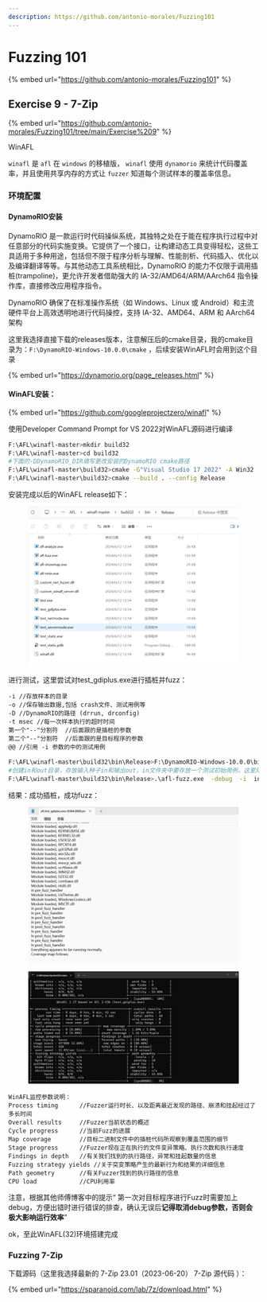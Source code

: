 ```yaml
---
description: https://github.com/antonio-morales/Fuzzing101
---
```


# Fuzzing 101

{% embed url="https://github.com/antonio-morales/Fuzzing101" %}

## Exercise 9 - 7-Zip

{% embed url="https://github.com/antonio-morales/Fuzzing101/tree/main/Exercise%209" %}

WinAFL

`winafl` 是 `afl` 在 `windows` 的移植版， `winafl` 使用 `dynamorio` 来统计代码覆盖率，并且使用共享内存的方式让 `fuzzer` 知道每个测试样本的覆盖率信息。

### 环境配置

#### DynamoRIO安装

DynamoRIO 是一款运行时代码操纵系统，其独特之处在于能在程序执行过程中对任意部分的代码实施变换。它提供了一个接口，让构建动态工具变得轻松，这些工具适用于多种用途，包括但不限于程序分析与理解、性能剖析、代码插入、优化以及编译翻译等等。与其他动态工具系统相比，DynamoRIO 的能力不仅限于调用插桩(trampoline)，更允许开发者借助强大的 IA-32/AMD64/ARM/AArch64 指令操作库，直接修改应用程序指令。

DynamoRIO 确保了在标准操作系统（如 Windows、Linux 或 Android）和主流硬件平台上高效透明地进行代码操控，支持 IA-32、AMD64、ARM 和 AArch64 架构

这里我选择直接下载的releases版本，注意解压后的cmake目录，我的cmake目录为：`F:\DynamoRIO-Windows-10.0.0\cmake` ，后续安装WinAFL时会用到这个目录

{% embed url="https://dynamorio.org/page_releases.html" %}

#### WinAFL安装：

{% embed url="https://github.com/googleprojectzero/winafl" %}

使用Developer Command Prompt for VS 2022对WinAFL源码进行编译

```bash
F:\AFL\winafl-master>mkdir build32
F:\AFL\winafl-master>cd build32
#下面的-DDynamoRIO_DIR填写更改安装的DynamoRIO cmake路径
F:\AFL\winafl-master\build32>cmake -G"Visual Studio 17 2022" -A Win32 .. -DDynamoRIO_DIR=F:\DynamoRIO-Windows-10.0.0\cmake
F:\AFL\winafl-master\build32>cmake --build . --config Release
```

安装完成以后的WinAFL release如下：

<figure><img src="../.gitbook/assets/d9fba4346ec741eb99a34cbb05d4e83.png" alt=""><figcaption></figcaption></figure>

进行测试，这里尝试对test\_gdiplus.exe进行插桩并fuzz：

```
-i //存放样本的目录
-o //保存输出数据,包括 crash文件、测试用例等
-D //DynamoRIO的路径 (drrun, drconfig)
-t msec //每一次样本执行的超时时间
第一个"--"分割符	//后面跟的是插桩的参数
第二个"--"分割符	//后面跟的是目标程序的参数
@@ //引用 -i 参数的中的测试用例
```

```bash
F:\AFL\winafl-master\build32\bin\Release>F:\DynamoRIO-Windows-10.0.0\bin32\drrun.exe -c winafl.dll -debug -target_module test_gdiplus.exe -target_offset 0x10b0  -fuzz_iterations 5 -nargs 2  -- test_gdiplus.exe not_kitty.bmp
#创建in和out目录，存放输入种子in和输出out，in文件夹中要存放一个测试初始用例，这里用的testcase里面的bmp
F:\AFL\winafl-master\build32\bin\Release>.\afl-fuzz.exe  -debug  -i  in -o out -D F:\DynamoRIO-Windows-10.0.0\bin32 -t 20000  -- -coverage_module  test_gdiplus.dll   -coverage_module WindowsCodecs.dll -fuzz_iterations 5 -target_module test_gdiplus.exe -target_offset 0x10b0 -nargs 2  -- test_gdiplus.exe @@
```

结果：成功插桩，成功fuzz：

<figure><img src="../.gitbook/assets/3a1b68558aa1e9a96cbfb5e1d6ecab1.png" alt=""><figcaption></figcaption></figure>

<figure><img src="../.gitbook/assets/1ba4ecd2561b16e4594afe043a1fe69.png" alt=""><figcaption></figcaption></figure>

```
WinAFL监控参数说明：
Process timing		//Fuzzer运行时长、以及距离最近发现的路径、崩溃和挂起经过了多长时间
Overall results		//Fuzzer当前状态的概述
Cycle progress		//当前Fuzz的进展
Map coverage		//目标二进制文件中的插桩代码所观察到覆盖范围的细节
Stage progress		//Fuzzer现在正在执行的文件变异策略、执行次数和执行速度
Findings in depth	//有关我们找到的执行路径，异常和挂起数量的信息
Fuzzing strategy yields	//关于突变策略产生的最新行为和结果的详细信息
Path geometry		//有关Fuzzer找到的执行路径的信息
CPU load			//CPU利用率
```

注意，根据其他师傅博客中的提示“ 第一次对目标程序进行Fuzz时需要加上debug，方便出错时进行错误的排查，确认无误后**记得取消debug参数，否则会极大影响运行效率**”

ok，至此WinAFL(32)环境搭建完成

### Fuzzing 7-Zip

下载源码（这里我选择最新的 7-Zip 23.01（2023-06-20） 7-Zip 源代码 ）：

{% embed url="https://sparanoid.com/lab/7z/download.html" %}

